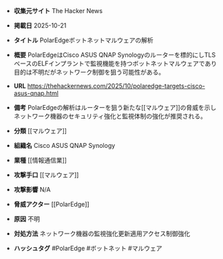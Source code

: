 - **収集元サイト**
The Hacker News

- **掲載日**
2025-10-21

- **タイトル**
PolarEdgeボットネットマルウェアの解析

- **概要**
PolarEdgeはCisco ASUS QNAP Synologyのルーターを標的にしTLSベースのELFインプラントで監視機能を持つボットネットマルウェアであり目的は不明だがネットワーク制御を狙う可能性がある。

- **URL**
https://thehackernews.com/2025/10/polaredge-targets-cisco-asus-qnap.html

- **備考**
PolarEdgeの解析はルーターを狙う新たな[[マルウェア]]の脅威を示しネットワーク機器のセキュリティ強化と監視体制の強化が推奨される。

- **分類**
[[マルウェア]]

- **組織名**
Cisco ASUS QNAP Synology

- **業種**
[[情報通信業]]

- **攻撃手口**
[[マルウェア]]

- **攻撃影響**
N/A

- **脅威アクター**
[[PolarEdge]]

- **原因**
不明

- **対処方法**
ネットワーク機器の監視強化更新適用アクセス制御強化

- **ハッシュタグ**
#PolarEdge #ボットネット #マルウェア
